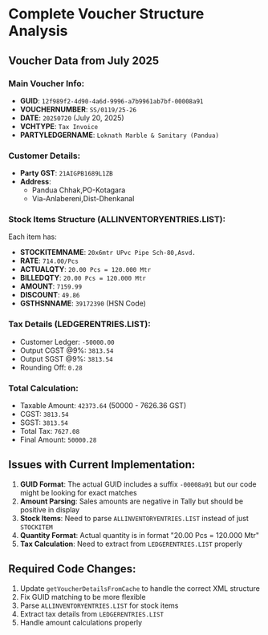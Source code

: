 # Complete Voucher Structure Analysis

## Voucher Data from July 2025

### Main Voucher Info:
- **GUID**: `12f989f2-4d90-4a6d-9996-a7b9961ab7bf-00008a91`
- **VOUCHERNUMBER**: `SS/0119/25-26`
- **DATE**: `20250720` (July 20, 2025)
- **VCHTYPE**: `Tax Invoice`
- **PARTYLEDGERNAME**: `Loknath Marble & Sanitary (Pandua)`

### Customer Details:
- **Party GST**: `21AIGPB1689L1ZB`
- **Address**: 
  - Pandua Chhak,PO-Kotagara
  - Via-Anlabereni,Dist-Dhenkanal

### Stock Items Structure (ALLINVENTORYENTRIES.LIST):
Each item has:
- **STOCKITEMNAME**: `20x6mtr UPvc Pipe Sch-80,Asvd.`
- **RATE**: `714.00/Pcs`
- **ACTUALQTY**: `20.00 Pcs = 120.000 Mtr`
- **BILLEDQTY**: `20.00 Pcs = 120.000 Mtr`
- **AMOUNT**: `7159.99`
- **DISCOUNT**: `49.86`
- **GSTHSNNAME**: `39172390` (HSN Code)

### Tax Details (LEDGERENTRIES.LIST):
- Customer Ledger: `-50000.00`
- Output CGST @9%: `3813.54`
- Output SGST @9%: `3813.54`
- Rounding Off: `0.28`

### Total Calculation:
- Taxable Amount: `42373.64` (50000 - 7626.36 GST)
- CGST: `3813.54`
- SGST: `3813.54`
- Total Tax: `7627.08`
- Final Amount: `50000.28`

## Issues with Current Implementation:

1. **GUID Format**: The actual GUID includes a suffix `-00008a91` but our code might be looking for exact matches
2. **Amount Parsing**: Sales amounts are negative in Tally but should be positive in display
3. **Stock Items**: Need to parse `ALLINVENTORYENTRIES.LIST` instead of just `STOCKITEM`
4. **Quantity Format**: Actual quantity is in format "20.00 Pcs = 120.000 Mtr"
5. **Tax Calculation**: Need to extract from `LEDGERENTRIES.LIST` properly

## Required Code Changes:

1. Update `getVoucherDetailsFromCache` to handle the correct XML structure
2. Fix GUID matching to be more flexible
3. Parse `ALLINVENTORYENTRIES.LIST` for stock items
4. Extract tax details from `LEDGERENTRIES.LIST`
5. Handle amount calculations properly
